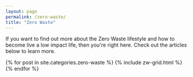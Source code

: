 ```yaml
---
layout: page
permalink: /zero-waste/
title: "Zero Waste"
---
```


If you want to find out more about the Zero Waste lifestyle and how to become live a low impact life, then you're right here. Check out the articles below to learn more.

<div class="tiles">
{% for post in site.categories.zero-waste %}
	{% include zw-grid.html %}
{% endfor %}
</div>